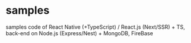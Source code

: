 # samples
samples code of React Native (+TypeScript) / React.js (Next/SSR) + TS, back-end on Node.js (Express/Nest) + MongoDB, FireBase
